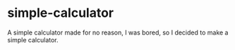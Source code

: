 # simple-calculator
A simple calculator made for no reason, I was bored, so I decided to make a simple calculator.
